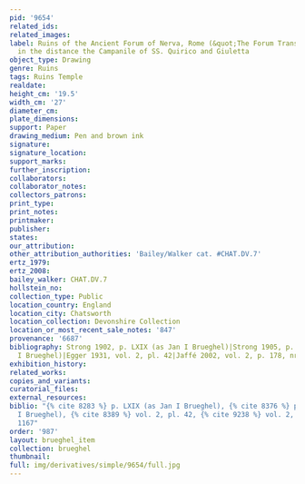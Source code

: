 ```yaml
---
pid: '9654'
related_ids: 
related_images: 
label: Ruins of the Ancient Forum of Nerva, Rome (&quot;The Forum Transiterius&quot;),
  in the distance the Campanile of SS. Quirico and Giuletta
object_type: Drawing
genre: Ruins
tags: Ruins Temple
realdate: 
height_cm: '19.5'
width_cm: '27'
diameter_cm: 
plate_dimensions: 
support: Paper
drawing_medium: Pen and brown ink
signature: 
signature_location: 
support_marks: 
further_inscription: 
collaborators: 
collaborator_notes: 
collectors_patrons: 
print_type: 
print_notes: 
printmaker: 
publisher: 
states: 
our_attribution: 
other_attribution_authorities: 'Bailey/Walker cat. #CHAT.DV.7'
ertz_1979: 
ertz_2008: 
bailey_walker: CHAT.DV.7
hollstein_no: 
collection_type: Public
location_country: England
location_city: Chatsworth
location_collection: Devonshire Collection
location_or_most_recent_sale_notes: '847'
provenance: '6687'
bibliography: Strong 1902, p. LXIX (as Jan I Brueghel)|Strong 1905, p. 134 (as Jan
  I Brueghel)|Egger 1931, vol. 2, pl. 42|Jaffé 2002, vol. 2, p. 178, nr. 1167
exhibition_history: 
related_works: 
copies_and_variants: 
curatorial_files: 
external_resources: 
biblio: "{% cite 8283 %} p. LXIX (as Jan I Brueghel), {% cite 8376 %} p. 134 (as Jan
  I Brueghel), {% cite 8389 %} vol. 2, pl. 42, {% cite 9238 %} vol. 2, p. 178, nr.
  1167"
order: '987'
layout: brueghel_item
collection: brueghel
thumbnail: 
full: img/derivatives/simple/9654/full.jpg
---
```

